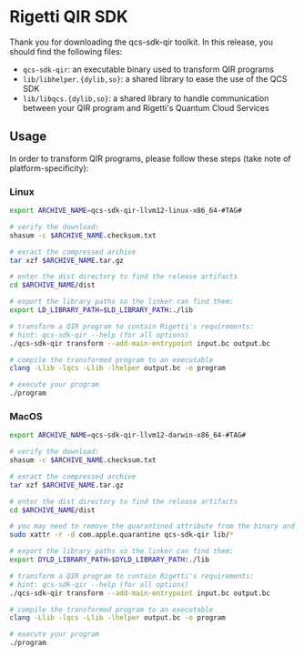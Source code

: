 # Rigetti QIR SDK

Thank you for downloading the qcs-sdk-qir toolkit. In this release, you should find the following files:

- `qcs-sdk-qir`: an executable binary used to transform QIR programs
- `lib/libhelper.{dylib,so}`: a shared library to ease the use of the QCS SDK 
- `lib/libqcs.{dylib,so}`: a shared library to handle communication between your QIR program and Rigetti's Quantum Cloud Services

## Usage

In order to transform QIR programs, please follow these steps (take note of platform-specificity):

### Linux

```bash 
export ARCHIVE_NAME=qcs-sdk-qir-llvm12-linux-x86_64-#TAG#

# verify the download:
shasum -c $ARCHIVE_NAME.checksum.txt

# exract the compressed archive
tar xzf $ARCHIVE_NAME.tar.gz

# enter the dist directory to find the release artifacts
cd $ARCHIVE_NAME/dist

# export the library paths so the linker can find them:
export LD_LIBRARY_PATH=$LD_LIBRARY_PATH:./lib

# transform a QIR program to contain Rigetti's requirements:
# hint: qcs-sdk-qir --help (for all options)
./qcs-sdk-qir transform --add-main-entrypoint input.bc output.bc

# compile the transformed program to an executable
clang -Llib -lqcs -Llib -lhelper output.bc -o program

# execute your program
./program
```

### MacOS

```bash
export ARCHIVE_NAME=qcs-sdk-qir-llvm12-darwin-x86_64-#TAG#

# verify the download:
shasum -c $ARCHIVE_NAME.checksum.txt

# exract the compressed archive
tar xzf $ARCHIVE_NAME.tar.gz

# enter the dist directory to find the release artifacts
cd $ARCHIVE_NAME/dist

# you may need to remove the quarantined attribute from the binary and shared libraries
sudo xattr -r -d com.apple.quarantine qcs-sdk-qir lib/*

# export the library paths so the linker can find them:
export DYLD_LIBRARY_PATH=$DYLD_LIBRARY_PATH:./lib

# transform a QIR program to contain Rigetti's requirements:
# hint: qcs-sdk-qir --help (for all options)
./qcs-sdk-qir transform --add-main-entrypoint input.bc output.bc

# compile the transformed program to an executable
clang -Llib -lqcs -Llib -lhelper output.bc -o program

# execute your program
./program
```